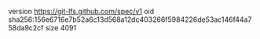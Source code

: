 version https://git-lfs.github.com/spec/v1
oid sha256:156e6716e7b52a6c13d568a12dc403266f5984226de53ac146f44a758da9c2cf
size 4091
